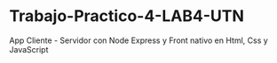 # Trabajo-Practico-4-LAB4-UTN
App Cliente - Servidor con Node Express y Front nativo en Html, Css y JavaScript
